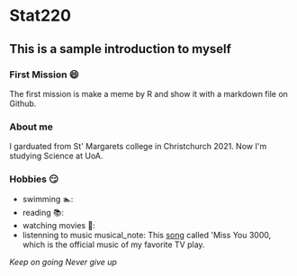 # Stat220
## This is a sample introduction to myself

### First Mission :smile:
The first mission is make a meme by R  and show it with a markdown file on Github. 

### **About me**
I garduated from St' Margarets college in Christchurch 2021. Now I'm studying Science at UoA.

### Hobbies :smirk:
- swimming 🏊:
- reading 📚:
- watching movies 🎥:
- listenning to music musical_note:  This [song](https://youtu.be/pbSji_3prUc) called 'Miss You 3000, which is the official music of my favorite TV play.

*Keep on going Never give up*
